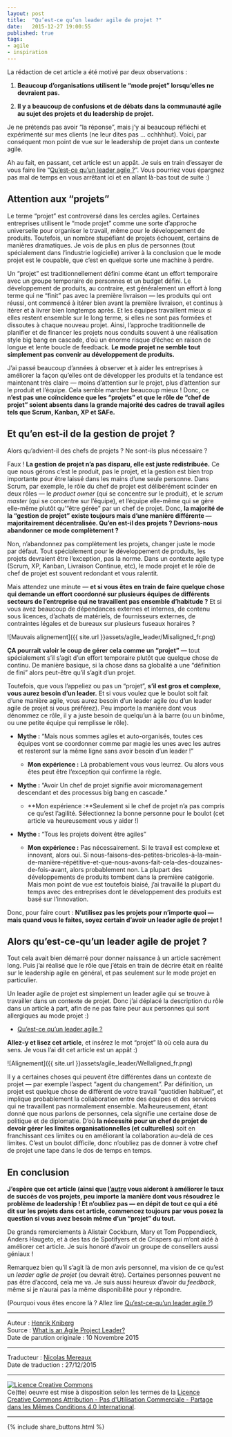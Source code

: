 ```yaml
---
layout: post
title:  "Qu’est-ce qu’un leader agile de projet ?"
date:   2015-12-27 19:00:55
published: true
tags: 
- agile
- inspiration
---
```

La rédaction de cet article a été motivé par deux observations :

1. **Beaucoup d’organisations utilisent le “mode projet” lorsqu’elles ne devraient pas.**

2. **Il y a beaucoup de confusions et de débats dans la communauté agile au sujet des projets et du leadership de projet.**

Je ne prétends pas avoir “la réponse”, mais j’y ai beaucoup réfléchi et expérimenté sur mes clients (ne leur dites pas … cchhhhut). Voici, par conséquent mon point de vue sur le leadership de projet dans un contexte agile.

Ah au fait, en passant, cet article est un appât. Je suis en train d’essayer de vous faire lire “[Qu’est-ce qu’un leader agile ?](http://www.les-traducteurs-agiles.org/agile/inspiration/2015/12/15/qu-est-ce-que-qu-un-leader-agile.html)”. Vous pourriez vous épargnez pas mal de temps en vous arrêtant ici et en allant là-bas tout de suite :)

## Attention aux “projets”

Le terme “projet” est controversé dans les cercles agiles. Certaines entreprises utilisent le “mode projet” comme une sorte d’approche universelle pour organiser le travail, même pour le développement de produits. Toutefois, un nombre stupéfiant de projets échouent, certains de manières dramatiques. Je vois de plus en plus de personnes (tout spécialement dans l’industrie logicielle) arriver à la conclusion que le mode projet est le coupable, que c’est en quelque sorte une machine à perdre.

Un “projet” est traditionnellement défini comme étant un effort temporaire avec un groupe temporaire de personnes et un budget défini. Le développement de produits, au contraire, est généralement un effort à long terme qui ne “finit” pas avec la première livraison — les produits qui ont réussi, ont commencé à itérer bien avant la première livraison, et continus à itérer et à livrer bien longtemps après. Et les équipes travaillent mieux si elles restent ensemble sur le long terme, si elles ne sont pas formées et dissoutes à chaque nouveau projet. Ainsi, l’approche traditionnelle de planifier et de financer les projets nous conduits souvent à une réalisation style big bang en cascade, d’où un énorme risque d’échec en raison de longue et lente boucle de feedback. **Le mode projet ne semble tout simplement pas convenir au développement de produits.**

J’ai passé beaucoup d’années à observer et à aider les entreprises à améliorer la façon qu’elles ont de développer les produits et la tendance est maintenant très claire — moins d’attention sur le projet, plus d’attention sur le produit et l’équipe. Cela semble marcher beaucoup mieux ! Donc, ce **n’est pas une coïncidence que les “projets” et que le rôle de “chef de projet” soient absents dans la grande majorité des cadres de travail agiles tels que Scrum, Kanban, XP et SAFe.**

## Et qu’en est-il de la gestion de projet ?

Alors qu’advient-il des chefs de projets ? Ne sont-ils plus nécessaire ?

Faux ! **La gestion de projet n’a pas disparu, elle est juste redistribuée.** Ce que nous gérons c’est le produit, pas le projet, et la gestion est bien trop importante pour être laissé dans les mains d’une seule personne. Dans Scrum, par exemple, le rôle du chef de projet est délibérément scinder en deux rôles — le _product owner_ (qui se concentre sur le produit), et le _scrum master_ (qui se concentre sur l’équipe), et l’équipe elle-même qui se gère elle-même plutôt qu’“être gérée” par un chef de projet. Donc, **la majorité de la “gestion de projet” existe toujours mais d’une manière différente — majoritairement décentralisée. Qu’en est-il des projets ? Devrions-nous abandonner ce mode complètement ?**

Non, n’abandonnez pas complètement les projets, changer juste le mode par défaut. Tout spécialement pour le développement de produits, les projets devraient être l’exception, pas la norme. Dans un contexte agile type (Scrum, XP, Kanban, Livraison Continue, etc), le mode projet et le rôle de chef de projet est souvent redondant et vous ralentit.

Mais attendez une minute — **et si vous êtes en train de faire quelque chose qui demande un effort coordonné sur plusieurs équipes de différents secteurs de l’entreprise qui ne travaillent pas ensemble d’habitude ?** Et si vous avez beaucoup de dépendances externes et internes, de contenu sous licences, d’achats de matériels, de fournisseurs externes, de contraintes légales et de bureaux sur plusieurs fuseaux horaires ?

![Mauvais alignement]({{ site.url }}assets/agile_leader/Misaligned_fr.png)

**ÇA pourrait valoir le coup de gérer cela comme un “projet”** — tout spécialement s’il s’agit d’un effort temporaire plutôt que quelque chose de continu. De manière basique, si la chose dans sa globalité a une “définition de fini” alors peut-être qu’il s’agit d’un projet.

Toutefois, que vous l’appeliez ou pas un “projet”, **s’il est gros et complexe, vous aurez besoin d’un leader.** Et si vous voulez que le boulot soit fait d’une manière agile, vous aurez besoin d’un leader agile (ou d’un leader agile de projet si vous préférez). Peu importe la manière dont vous dénommez ce rôle, il y a juste besoin de quelqu’un à la barre (ou un binôme, ou une petite équipe qui remplisse le rôle).

* **Mythe :** “Mais nous sommes agiles et auto-organisés, toutes ces équipes vont se coordonner comme par magie les unes avec les autres et resteront sur la même ligne sans avoir besoin d’un leader !”
  * **Mon expérience :** Là probablement vous vous leurrez. Ou alors vous êtes peut être l’exception qui confirme la règle.

* **Mythe :** “Avoir Un chef de projet signifie avoir micromanagement descendant et des processus big bang en cascade.”
  * **Mon expérience :**Seulement si le chef de projet n’a pas compris ce qu’est l’agilité. Sélectionnez la bonne personne pour le boulot (cet article va heureusement vous y aider !)

* **Mythe :** “Tous les projets doivent être agiles”
  * **Mon expérience :** Pas nécessairement. Si le travail est complexe et innovant, alors oui. Si nous-faisons-des-petites-bricoles-à-la-main-de-manière-répétitive-et-que-nous-avons-fait-cela-des-douzaines-de-fois-avant, alors probablement non. La plupart des développements de produits tombent dans la première catégorie. Mais mon point de vue est toutefois biaisé, j’ai travaillé la plupart du temps avec des entreprises dont le développement des produits est basé sur l’innovation.

Donc, pour faire court : **N’utilisez pas les projets pour n’importe quoi — mais quand vous le faites, soyez certain d’avoir un leader agile de projet !**

## Alors qu’est-ce-qu’un leader agile de projet ?

Tout cela avait bien démarré pour donner naissance à un article sacrément long. Puis j’ai réalisé que le rôle que j’étais en train de décrire était en réalité sur le leadership agile en général, et pas seulement sur le mode projet en particulier.

Un leader agile de projet est simplement un leader agile qui se trouve à travailler dans un contexte de projet. Donc j’ai déplacé la description du rôle dans un article à part, afin de ne pas faire peur aux personnes qui sont allergiques au mode projet :)

* [Qu’est-ce qu’un leader agile ?](http://www.les-traducteurs-agiles.org/agile/inspiration/2015/12/15/qu-est-ce-que-qu-un-leader-agile.html)

**Allez-y et lisez cet article**, et insérez le mot “projet” là où cela aura du sens. Je vous l’ai dit cet article est un appât :)

![Alignement]({{ site.url }}assets/agile_leader/Wellaligned_fr.png)

Il y a certaines choses qui peuvent être différentes dans un contexte de projet — par exemple l’aspect “agent du changement”. Par définition, un projet est quelque chose de différent de votre travail “quotidien habituel”, et implique probablement la collaboration entre des équipes et des services qui ne travaillent pas normalement ensemble. Malheureusement, étant donné que nous parlons de personnes, cela signifie une certaine dose de politique et de diplomatie. D’où **la nécessité pour un chef de projet de devoir gérer les limites organisationnelles (et culturelles)** soit en franchissant ces limites ou en améliorant la collaboration au-delà de ces limites. C’est un boulot difficile, donc n’oubliez pas de donner à votre chef de projet une tape dans le dos de temps en temps.

## En conclusion

**J’espère que cet article (ainsi que [l’autre](http://www.les-traducteurs-agiles.org/agile/inspiration/2015/12/15/qu-est-ce-que-qu-un-leader-agile.html) vous aideront à améliorer le taux de succès de vos projets, peu importe la manière dont vous résoudrez le problème de leadership ! Et n’oubliez pas — en dépit de tout ce qui a été dit sur les projets dans cet article, commencez toujours par vous posez la question si vous avez besoin même d’un “projet” du tout.**

De grands remerciements à Alistair Cockburn, Mary et Tom Poppendieck, Anders Haugeto, et à des tas de Spotifyers et de Crispers qui m’ont aidé à améliorer cet article. Je suis honoré d’avoir un groupe de conseillers aussi géniaux !

Remarquez bien qu’il s’agit là de mon avis personnel, ma vision de ce qu’est un _leader agile de projet_ (ou devrait être). Certaines personnes peuvent ne pas être d’accord, cela me va. Je suis aussi heureux d’avoir du _feedback_, même si je n’aurai pas la même disponibilité pour y répondre.

(Pourquoi vous êtes encore là ? Allez lire [Qu’est-ce-qu’un leader agile ?](http://www.les-traducteurs-agiles.org/agile/inspiration/2015/12/15/qu-est-ce-que-qu-un-leader-agile.html))

---  
Auteur : [Henrik Kniberg](https://www.crisp.se/konsulter/henrik-kniberg)  
Source : [What is an Agile Project Leader?](http://blog.crisp.se/2015/11/10/henrikkniberg/what-is-an-agile-project-leader)  
Date de parution originale : 10 Novembre 2015  

---
Traducteur : [Nicolas Mereaux](http://www.les-traducteurs-agiles.org/traducteurs/)  
Date de traduction : 27/12/2015  

---

<a rel="license" href="http://creativecommons.org/licenses/by-nc-sa/4.0/"><img alt="Licence Creative Commons" style="border-width:0" src="http://i.creativecommons.org/l/by-nc-sa/4.0/88x31.png" /></a><br />Ce(tte) oeuvre est mise à disposition selon les termes de la <a rel="license" href="http://creativecommons.org/licenses/by-nc-sa/4.0/">Licence Creative Commons Attribution - Pas d'Utilisation Commerciale - Partage dans les Mêmes Conditions 4.0 International</a>.

---

{% include share_buttons.html %}
